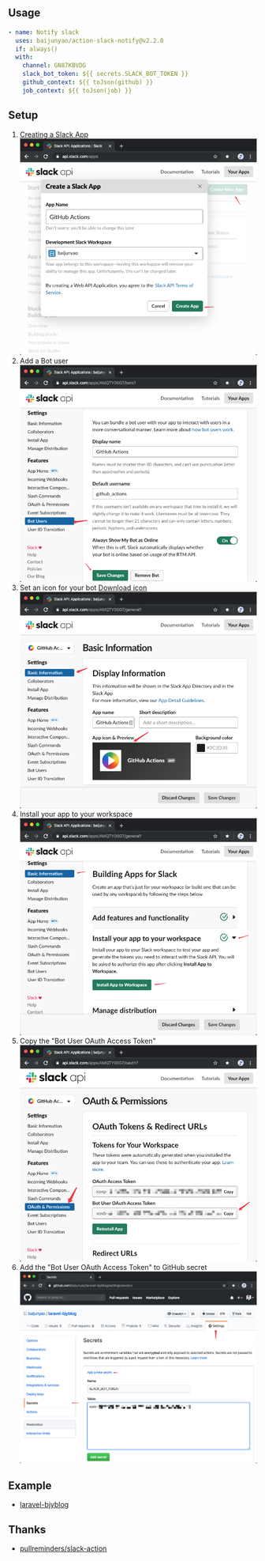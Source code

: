 ## Usage
```yaml
- name: Notify slack
  uses: baijunyao/action-slack-notify@v2.2.0
  if: always()
  with:
    channel: GN87KBVDG
    slack_bot_token: ${{ secrets.SLACK_BOT_TOKEN }}
    github_context: ${{ toJson(github) }}
    job_context: ${{ toJson(job) }}
```

## Setup
1. [Creating a Slack App](https://api.slack.com/apps)  
![](./docs/create-slack-app.png)  
2. Add a Bot user  
![](./docs/bot-user.png) 
3. Set an icon for your bot  [Download icon](https://github.com/baijunyao/action-slack-notify/raw/master/docs/app-icons/github-action-icon.png)
![](./docs/set-an-icon.png)  
4. Install your app to your workspace
![](./docs/install-app-to-workspace.png)
5. Copy the "Bot User OAuth Access Token"  
![](./docs/bot-user-oauth-access-token.png)
6. Add the "Bot User OAuth Access Token" to GitHub secret
![](./docs/add-token-to-secret.png)

## Example
- [laravel-bjyblog](https://github.com/baijunyao/laravel-bjyblog/blob/master/.github/workflows/push.yml)

## Thanks
- [pullreminders/slack-action](https://github.com/pullreminders/slack-action)
